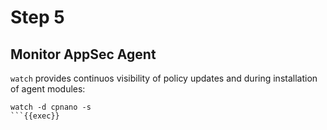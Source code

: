 # Step 5

## Monitor AppSec Agent

`watch` provides continuos visibility of policy updates and during installation of agent modules:
```
watch -d cpnano -s
```{{exec}}

